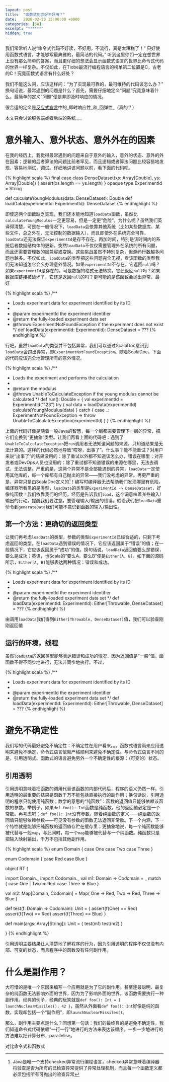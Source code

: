 ```yaml
---
layout: post
title:  "函数式到底好不好用？"
date:   2020-02-20 15:00:00 +0000
categories: [SW]
excerpt: "******"
hidden: true
---
```

我们常常听人说“命令式代码不好读，不好用，不流行，真是太糟糕了！” 只好使用函数式语言，才能够写最典雅的，最简洁的代码。” 听到这里你们一定在想世界上没有那么简单的答案，而且更仔细的想法会显示函数式语言的世界比命令式代码的世界一样复杂。不仅如此，在Tiobe最流行编程语言的榜单第二位置是C，古老的C！究竟函数式语言有什么好处？

我们不能这么问，应该这样问：“为了实现最可靠的，最可维持的代码该怎么办？” 换句话说，最常遇到的问题是什么？首先，需要仔细地定义“问题”究竟意味着什么。最简单的定义“问题”便是非即及时响应的情况。

很合适的定义是[反应式宣言](https://www.reactivemanifesto.org/zh-CN)中的_即时响应性_和_回弹性_（真的？）


本文只会讨论服务端或者后端的系统。。。

# 意外输入、意外状态、意外外在的因素
在我的经历上，我觉得最常遇到的问题来自于意外的输入，意外的状态、意外的外在因素；逻辑的后者算法的问题比前者罕见，而且逻辑或者算法问题比较容易地发现，容易地测试，调试。仔细地讲该问题以前，看下面的代码吧。

{% highlight scala %}
final case class DenseDataset(xs: Array[Double], ys: Array[Double]) {
  assert(xs.length == ys.length)
}
opaque type ExperimentId = String

def calculateYoungModulus(data: DenseDataset): Double 
def loadData(experimentId: ExperimentId): DenseDataset
{% endhighlight %}

即使这两个函数缺乏实现，我们还本能地知道`loadData`函数，虽然比`calculateYoungModulus`一定更容易，但是一定更”危险“。为什么呢？虽然我们英译得清楚，可是在一般情况下，`loadData`会依靠其他系统（比如某些数据库、某些文件，总之外在、无法控制的数据输入），而且即使外在系统完全可靠，`loadData`还无法保证`experimentId`是存不存在。再加时间，特别是该时间内的系统后者数据结构体的更新。突然`loadData`不仅仅需要管理外在系统的所有问题，而且还需要管理数的据兼容或变换。这些挑战虽然不特别复杂，但源码行数越多问题也越多。不仅如此，`loadData`的类型把这些问题完全无视，看该函数的类型我们无法知道怎它会么办理意外情况。如果`experimentId`不存在，它返回`null`吗？如果`experimentId`是存在的，可是数据的格式无法转换，它还返回`null`吗？如果数据库链接被破坏了，它还是返回`null`的吗？更可能的是该函数会抛出异常，最好

{% highlight scala %}
/**
 * Loads experiment data for experiment identified by its ID
 *
 * @param experimentId the experiment identifier
 * @return the fully-loaded experiment data set
 * @throws ExperimentNotFoundException if the experiment does not exist
 */
def loadData(experimentId: ExperimentId): DenseDataset = ???
{% endhighlight %}

行吧，虽然`loadData`的类型并不包括异常，我们可以通过ScalaDoc意识到`loadData`会跑出异常，即`ExperimentNotFoundException`。随着ScalaDoc，下面的代码应该完全地管理所有的意外情况。

{% highlight scala %}
/**
 * Loads the experiment and performs the calculation
 *
 * @return the modulus
 * @throws UnableToCalculateException if the young modulus cannot be calculated
 */
def run(): Double = {
  val experimentId = ExperimentId("123")
  try {
    val data = loadData(experimentId)
    calculateYoungModulus(data)
  } catch {
    case _: ExperimentNotFoundException => 
      throw UnableToCalculateException(experimentId)
  }
}
{% endhighlight %}

上面的代码好像是随着一般Java的智慧，每一个层都需要管理下一层的异常，把它们变换到“更抽象”类型。让我们再看上面的代码吧：遇到了`UnableToCalculateException`把`run`调用者无法知道问题的来源，只知道结果是无法计算的。这样的代码必然地导致“哎呀，出事了”。什么事？能不能重试？对用户来说“出事了”的结果没用的：除了重试以外都不知道该怎么办，错误在哪里；对开发者或DevOps人员也没用的：除了重试都不知道错误的来源在哪里，无法去调试，无法调整。严重的是，这两个异常不是全部能遇到的异常，`loadData`一定使用其他库的，每一个库都有自己抛出的异常——我们没考虑的异常。再更严重的是，异常只是由ScalaDoc定义的[^1]！编写时编译器无法帮助我们发现哪里有危险，编译器所看见的是类型，`loadData`的类型是`ExperimentId -> DenseDataset`，好像纯函数！我们依靠我们的经历，经历是告诉我们`load`，这个词意味着某些输入/输出的行动，提醒我们要注意，要管理输入/输出的错误。假设我们把`loadData`重命令到`generateData`我们可能不意识到函数的输入/输出性。

<!-- 
> 旁注：目录  
> 你们可能在想：目录框架能否解决管理异常的问题？宁可担心`catch`、`throw`，也采用类似于`log.error`吗？ 
-->

## 第一个方法：更确切的返回类型
让我们再考虑`loadData`的类型，参数的类型`ExperimentId`已经合适的，只剩下考虑返回的类型。在`loadData`遇到错误的情况下，它应该返回属于“错误”的值；在一般情况下，它应该返回属于“成功”的值。换句话说，`loadData`返回值要么是错误，要么是成功；英语，也Scala的“要么A，要么B”便是`Either[A, B]`。如下面的源码所示，`Either[A, B]`能够表达两种情况：错误和成功。

{% highlight scala %}
/**
 * Loads experiment data for experiment identified by its ID
 *
 * @param experimentId the experiment identifier
 * @return the fully-loaded experiment data set
 */
def loadData(experimentId: ExperimentId): Either[Throwable, DenseDataset] = ???
{% endhighlight %}

由调用`loadData`我们得到`Either[Throwable, DenseDataset]`值，我们可以验查刚刚返回值

## 运行的环境，线程
虽然`loadData`的返回类型能够表达错误和成功的情况，因为返回值是“一般”值，函函数不得不同步地进行，无法非同步地执行。不过，

{% highlight scala %}
/**
 * Loads experiment data for experiment identified by its ID
 *
 * @param experimentId the experiment identifier
 * @return the fully-loaded experiment data set
 */
def loadData(experimentId: ExperimentId): Either[Throwable, DenseDataset] = ???
{% endhighlight %}


# 避免不确定性
我们写的代码最好避免不确定性：不确定性在用户看来。。。函数式语言雨来应用透明来避免不确定，命令式语言依赖严格顺利来避免不确定性。与命令式语言不同的是，引用透明式、函数式的语言避免另外一个不确定性的根源：（可变的）状态。

## 引用透明
引用透明意味着把函数的调用代替该函数的内部代码后，程序的语义仍然一样。引用透明的最重要的结果是函数千万不能包括直接执行的副作用；换句话说，引用透明的程序只能使用纯函数；数学的意思的“纯函数”：函数的返回值只能够依赖该函数的参数。举例子，如果`def foo(): Int`函数是纯函数，他的返回值必定是一个常数。再考虑吧：`def foo(): Int`没有参数，随着纯函数的定义——纯函数的返回值只能够依赖参数——可见没有参数的函数无法返回非常数。下一个内涵，下一个特性就是能够把纯函数的返回值存贮在缓存里；更抽象地说，每一个纯函数能够被代替与一般`map`，与此同时，每一个`map`能够被代替与一个纯函数。纯函数只是把输入映射输出，千万不包括其他副作用。

{% highlight scala %}
enum Domain {
  case One
  case Two
  case Three
}

enum Codomain {
  case Red
  case Blue
}

object RT {

  import Domain._
  import Codomain._
  val m1: Domain => Codomain = _ match {
    case One | Two => Red
    case Three => Blue
  }

  val m2: Map[Domain, Codomain] = Map(
    One -> Red, 
    Two -> Red, 
    Three -> Blue
  )

  def test(f: Domain => Codomain): Unit = {
    assert(f(One) == Red)
    assert(f(Two) == Red)
    assert(f(Three) == Blue)
  }

  def main(args: Array[String]): Unit = {
    test(m1)
    test(m2)
  }

}
{% endhighlight %}

引用透明主要结果让人清楚地了解程序的行为，因为引用透明的程序不仅仅没有内部、可变的状态，而且程序中的函数没有任何副作用。

# 什么是副作用？
大可惜的是唯一个原因来编写一个应用就是为了它的副作用。甚至连最聪明、最复杂的纯函数无法影响外面的世界，因为为了影响外面的世界，该函数需要执行一种副作用。经典的例子，经典的玩笑就是`def foo(): Int = { launchNuclearMissiles(); 42 }`，虽然从外面看`def foo(): Int`好像是纯的函数，实现却包括一个“副作用”，即`launchNuclearMissiles()`。

那么，副作用主要点是什么？回想第一句话：我们的最终目的是避免不确定性，我们知道命令式代码依赖”一行一行”地进行的方法来表达该顺序。一步一步地进行的方法难以把计算分布，parallelise。


对比命令式和函数式

[^1]: Java是唯一个支持checked异常流行编程语言，checked异常意味着编译器将验查是否为所有的已检查异常提供了异常处理机制，而且每一个函数定义都必须包括所有可抛出的验查异常